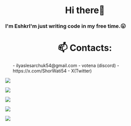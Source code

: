 <h1 align="center"> Hi there👋 </h1>
 <h3> I'm EshkrI'm just writing code in my free time.😛</h3>

<h1 align="center">📫 Contacts:</h1>
<ol>
 - ilyaslesarchuk54@gmail.com 
 - votena (discord)
 - https://x.com/ShorWati54 - X(Twitter)
</ol>

![](https://github-profile-summary-cards.vercel.app/api/cards/profile-details?username=ShorWati&theme=solarized_dark)


![](https://github-profile-summary-cards.vercel.app/api/cards/most-commit-language?username=ShorWati&theme=solarized_dark)


![](https://github-profile-summary-cards.vercel.app/api/cards/repos-per-language?username=ShorWati&theme=solarized_dark)


![](https://github-profile-summary-cards.vercel.app/api/cards/stats?username=ShorWati&theme=solarized_dark)


![](https://github-profile-summary-cards.vercel.app/api/cards/productive-time?username=ShorWati&theme=solarized_dark)
